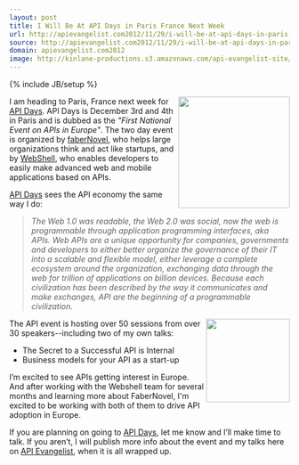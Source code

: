 ```yaml
---
layout: post
title: I Will Be At API Days in Paris France Next Week
url: http://apievangelist.com2012/11/29/i-will-be-at-api-days-in-paris-france-next-week/
source: http://apievangelist.com2012/11/29/i-will-be-at-api-days-in-paris-france-next-week/
domain: apievangelist.com2012
image: http://kinlane-productions.s3.amazonaws.com/api-evangelist-site/blog/api-days-logo.png
---
```

{% include JB/setup %}<p>
     <a href="http://apidays.io/" target="_blank"><img src="https://s3.amazonaws.com/kinlane-productions/events/api-days-paris-france/api-days-logo.png"  width="200" align="right" /></a>
</p>
<p>
     I am heading to Paris, France next week for <a href="http://apidays.io/" target="_blank">API Days</a>. API Days is December 3rd and 4th in Paris and is dubbed as the <em>"First National Event on APIs in Europe"</em>. The two day event is organized by <a title="FaberNovel" href="http://www.fabernovel.com/en/">faberNovel</a>, who helps large organizations think and act like startups, and by <a title="Webshell" href="http://webshell.io/">WebShell</a>, who enables developers to easily make advanced web and mobile applications based on APIs.
</p>
<p>
     <a href="http://apidays.io/" target="_blank">API Days</a> sees the API economy the same way I do:
</p>
<blockquote>
     <em>The Web 1.0 was readable, the Web 2.0 was social, now the web is programmable through application programming interfaces, aka APIs. Web APIs are a unique opportunity for companies, governments and developers to either better organize the governance of their IT into a scalable and flexible model, either leverage a complete ecosystem around the organization, exchanging data through the web for trillion of applications on billion devices. Because each civilization has been described by the way it communicates and make exchanges, API are the beginning of a programmable civilization.</em>
</blockquote>
<p>
     <img src="https://s3.amazonaws.com/kinlane-productions/events/api-days-paris-france/API-Days-Kin-Lane.png"  width="150" align="right" />
</p>
<p>
     The API event is hosting over 50 sessions from over 30 speakers--including two of my own talks:
</p>
<ul>
     <li>The Secret to a Successful API is Internal
     </li>
     <li>Business models for your API as a start-up
     </li>
</ul>
<p>
     I’m excited to see APIs getting interest in Europe. And after working with the Webshell team for several months and learning more about FaberNovel, I'm excited to be working with both of them to drive API adoption in Europe.
</p>
<p>
     If you are planning on going to <a href="http://apidays.io/" target="_blank">API Days</a>, let me know and I’ll make time to talk. If you aren’t, I will publish more info about the event and my talks here on <a title="API Evangelist" href="http://apievangelist.com">API Evangelist</a>, when it is all wrapped up.
</p>
